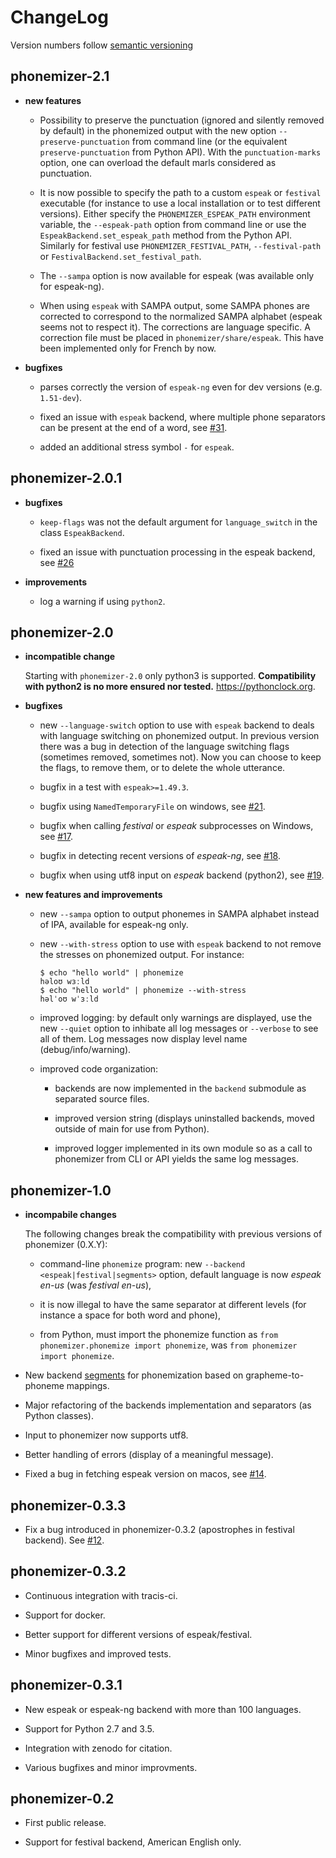 # ChangeLog

Version numbers follow [semantic versioning](https://semver.org)

## phonemizer-2.1

* **new features**

  * Possibility to preserve the punctuation (ignored and silently removed by
    default) in the phonemized output with the new option
    ``--preserve-punctuation`` from command line (or the equivalent
    ``preserve-punctuation`` from Python API). With the ``punctuation-marks``
    option, one can overload the default marls considered as punctuation.

  * It is now possible to specify the path to a custom ``espeak`` or
    ``festival`` executable (for instance to use a local installation or to test
    different versions). Either specify the ``PHONEMIZER_ESPEAK_PATH``
    environment variable, the ``--espeak-path`` option from command line or use
    the ``EspeakBackend.set_espeak_path`` method from the Python API. Similarly
    for festival use ``PHONEMIZER_FESTIVAL_PATH``, ``--festival-path`` or
    ``FestivalBackend.set_festival_path``.

  * The ``--sampa`` option is now available for espeak (was available only for
    espeak-ng).

  * When using ``espeak`` with SAMPA output, some SAMPA phones are corrected to
    correspond to the normalized SAMPA alphabet (espeak seems not to respect
    it). The corrections are language specific. A correction file must be placed
    in ``phonemizer/share/espeak``. This have been implemented only for French
    by now.

* **bugfixes**

  * parses correctly the version of ``espeak-ng`` even for dev versions (e.g.
    ``1.51-dev``).

  * fixed an issue with ``espeak`` backend, where multiple phone separators can be
    present at the end of a word, see
    [#31](https://github.com/bootphon/phonemizer/issues/31).

  * added an additional stress symbol ``-`` for ``espeak``.


## phonemizer-2.0.1

* **bugfixes**

  * ``keep-flags`` was not the default argument for ``language_switch`` in the
    class ``EspeakBackend``.

  * fixed an issue with punctuation processing in the espeak backend, see
    [#26](https://github.com/bootphon/phonemizer/issues/26)

* **improvements**

  * log a warning if using ``python2``.


## phonemizer-2.0

* **incompatible change**

  Starting with ``phonemizer-2.0`` only python3 is supported. **Compatibility
  with python2 is no more ensured nor tested.** https://pythonclock.org.

* **bugfixes**

  * new ``--language-switch`` option to use with ``espeak`` backend to deals
    with language switching on phonemized output. In previous version there was
    a bug in detection of the language switching flags (sometimes removed,
    sometimes not). Now you can choose to keep the flags, to remove them, or to
    delete the whole utterance.

  * bugfix in a test with `espeak>=1.49.3`.

  * bugfix using `NamedTemporaryFile` on windows, see
    [#21](https://github.com/bootphon/phonemizer/issues/21).

  * bugfix when calling *festival* or *espeak* subprocesses on Windows, see
    [#17](https://github.com/bootphon/phonemizer/issues/17).

  * bugfix in detecting recent versions of *espeak-ng*, see
    [#18](https://github.com/bootphon/phonemizer/issues/18).

  * bugfix when using utf8 input on *espeak* backend (python2), see
    [#19](https://github.com/bootphon/phonemizer/issues/19).


* **new features and improvements**

  * new `--sampa` option to output phonemes in SAMPA alphabet instead of IPA,
    available for espeak-ng only.

  * new ``--with-stress`` option to use with ``espeak`` backend to not remove the
    stresses on phonemized output. For instance:

        $ echo "hello world" | phonemize
        həloʊ wɜːld
        $ echo "hello world" | phonemize --with-stress
        həlˈoʊ wˈɜːld

  * improved logging: by default only warnings are displayed, use the new
    ``--quiet`` option to inhibate all log messages or ``--verbose`` to see all of
    them. Log messages now display level name (debug/info/warning).

  * improved code organization:

    * backends are now implemented in the ``backend`` submodule
      as separated source files.

    * improved version string (displays uninstalled backends, moved outside of
      main for use from Python).

    * improved logger implemented in its own module so as a call to phonemizer
      from CLI or API yields the same log messages.


## phonemizer-1.0

* **incompabile changes**

  The following changes break the compatibility with previous versions
  of phonemizer (0.X.Y):

  * command-line `phonemize` program: new `--backend
    <espeak|festival|segments>` option, default language is now
    *espeak en-us* (was *festival en-us*),

  * it is now illegal to have the same separator at different levels
    (for instance a space for both word and phone),

  * from Python, must import the phonemize function as `from
    phonemizer.phonemize import phonemize`, was `from phonemizer
    import phonemize`.

* New backend [segments](https://github.com/cldf/segments) for
  phonemization based on grapheme-to-phoneme mappings.

* Major refactoring of the backends implementation and separators (as
  Python classes).

* Input to phonemizer now supports utf8.

* Better handling of errors (display of a meaningful message).

* Fixed a bug in fetching espeak version on macos, see
  [#14](https://github.com/bootphon/phonemizer/issues/14).

## phonemizer-0.3.3

* Fix a bug introduced in phonemizer-0.3.2 (apostrophes in festival
  backend). See [#12](https://github.com/bootphon/phonemizer/issues/12).


## phonemizer-0.3.2

* Continuous integration with tracis-ci.

* Support for docker.

* Better support for different versions of espeak/festival.

* Minor bugfixes and improved tests.


## phonemizer-0.3.1

* New espeak or espeak-ng backend with more than 100 languages.

* Support for Python 2.7 and 3.5.

* Integration with zenodo for citation.

* Various bugfixes and minor improvments.


## phonemizer-0.2

* First public release.

* Support for festival backend, American English only.
